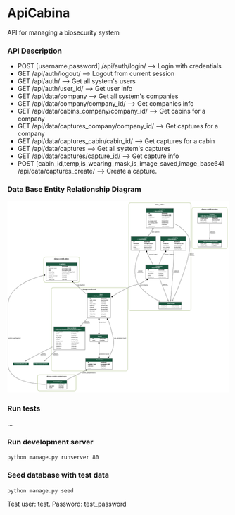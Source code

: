 # ApiCabina
API for managing a biosecurity system


### API Description

- POST [username,password]  /api/auth/login/  --> Login with credentials
- GET /api/auth/logout/  --> Logout from current session
- GET /api/auth/ --> Get all system's users
- GET /api/auth/user_id/ --> Get user info
- GET /api/data/company --> Get all system's companies
- GET /api/data/company/company_id/ --> Get companies info
- GET /api/data/cabins_company/company_id/ --> Get cabins for a company
- GET /api/data/captures_company/company_id/ --> Get captures for a company
- GET /api/data/captures_cabin/cabin_id/ --> Get captures for a cabin
- GET /api/data/captures --> Get all system's captures
- GET /api/data/captures/capture_id/ --> Get capture info
- POST [cabin_id,temp,is_wearing_mask,is_image_saved,image_base64]  /api/data/captures_create/ --> Create a capture.

### Data Base Entity Relationship Diagram
![ERD](./docs/api_cabina_erd.png)

### Run tests

...

### Run development server
    python manage.py runserver 80

### Seed database with test data
    python manage.py seed
Test user: test. Password: test_password

